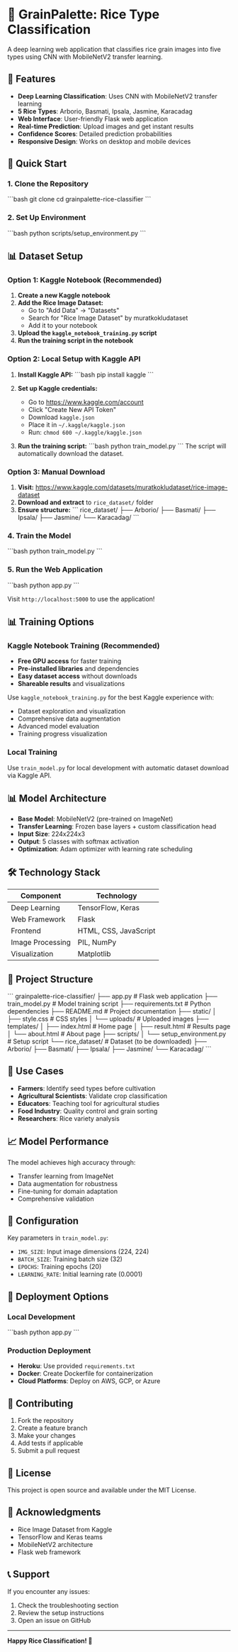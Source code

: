 # 🌾 GrainPalette: Rice Type Classification

A deep learning web application that classifies rice grain images into five types using CNN with MobileNetV2 transfer learning.

## 🎯 Features

- **Deep Learning Classification**: Uses CNN with MobileNetV2 transfer learning
- **5 Rice Types**: Arborio, Basmati, Ipsala, Jasmine, Karacadag
- **Web Interface**: User-friendly Flask web application
- **Real-time Prediction**: Upload images and get instant results
- **Confidence Scores**: Detailed prediction probabilities
- **Responsive Design**: Works on desktop and mobile devices

## 🚀 Quick Start

### 1. Clone the Repository
\`\`\`bash
git clone <your-repo-url>
cd grainpalette-rice-classifier
\`\`\`

### 2. Set Up Environment
\`\`\`bash
python scripts/setup_environment.py
\`\`\`

## 📊 Dataset Setup

### Option 1: Kaggle Notebook (Recommended)
1. **Create a new Kaggle notebook**
2. **Add the Rice Image Dataset:**
   - Go to "Add Data" → "Datasets"
   - Search for "Rice Image Dataset" by muratkokludataset
   - Add it to your notebook
3. **Upload the `kaggle_notebook_training.py` script**
4. **Run the training script in the notebook**

### Option 2: Local Setup with Kaggle API
1. **Install Kaggle API:**
   \`\`\`bash
   pip install kaggle
   \`\`\`

2. **Set up Kaggle credentials:**
   - Go to https://www.kaggle.com/account
   - Click "Create New API Token"
   - Download `kaggle.json`
   - Place it in `~/.kaggle/kaggle.json`
   - Run: `chmod 600 ~/.kaggle/kaggle.json`

3. **Run the training script:**
   \`\`\`bash
   python train_model.py
   \`\`\`
   The script will automatically download the dataset.

### Option 3: Manual Download
1. **Visit:** https://www.kaggle.com/datasets/muratkokludataset/rice-image-dataset
2. **Download and extract** to `rice_dataset/` folder
3. **Ensure structure:**
   \`\`\`
   rice_dataset/
   ├── Arborio/
   ├── Basmati/
   ├── Ipsala/
   ├── Jasmine/
   └── Karacadag/
   \`\`\`

### 4. Train the Model
\`\`\`bash
python train_model.py
\`\`\`

### 5. Run the Web Application
\`\`\`bash
python app.py
\`\`\`

Visit `http://localhost:5000` to use the application!

## 📊 Training Options

### Kaggle Notebook Training (Recommended)
- **Free GPU access** for faster training
- **Pre-installed libraries** and dependencies
- **Easy dataset access** without downloads
- **Shareable results** and visualizations

Use `kaggle_notebook_training.py` for the best Kaggle experience with:
- Dataset exploration and visualization
- Comprehensive data augmentation
- Advanced model evaluation
- Training progress visualization

### Local Training
Use `train_model.py` for local development with automatic dataset download via Kaggle API.

## 📊 Model Architecture

- **Base Model**: MobileNetV2 (pre-trained on ImageNet)
- **Transfer Learning**: Frozen base layers + custom classification head
- **Input Size**: 224x224x3
- **Output**: 5 classes with softmax activation
- **Optimization**: Adam optimizer with learning rate scheduling

## 🛠️ Technology Stack

| Component | Technology |
|-----------|------------|
| Deep Learning | TensorFlow, Keras |
| Web Framework | Flask |
| Frontend | HTML, CSS, JavaScript |
| Image Processing | PIL, NumPy |
| Visualization | Matplotlib |

## 📁 Project Structure

\`\`\`
grainpalette-rice-classifier/
├── app.py                 # Flask web application
├── train_model.py         # Model training script
├── requirements.txt       # Python dependencies
├── README.md             # Project documentation
├── static/
│   ├── style.css         # CSS styles
│   └── uploads/          # Uploaded images
├── templates/
│   ├── index.html        # Home page
│   ├── result.html       # Results page
│   └── about.html        # About page
├── scripts/
│   └── setup_environment.py  # Setup script
└── rice_dataset/         # Dataset (to be downloaded)
    ├── Arborio/
    ├── Basmati/
    ├── Ipsala/
    ├── Jasmine/
    └── Karacadag/
\`\`\`

## 🎯 Use Cases

- **Farmers**: Identify seed types before cultivation
- **Agricultural Scientists**: Validate crop classification
- **Educators**: Teaching tool for agricultural studies
- **Food Industry**: Quality control and grain sorting
- **Researchers**: Rice variety analysis

## 📈 Model Performance

The model achieves high accuracy through:
- Transfer learning from ImageNet
- Data augmentation for robustness
- Fine-tuning for domain adaptation
- Comprehensive validation

## 🔧 Configuration

Key parameters in `train_model.py`:
- `IMG_SIZE`: Input image dimensions (224, 224)
- `BATCH_SIZE`: Training batch size (32)
- `EPOCHS`: Training epochs (20)
- `LEARNING_RATE`: Initial learning rate (0.0001)

## 🚀 Deployment Options

### Local Development
\`\`\`bash
python app.py
\`\`\`

### Production Deployment
- **Heroku**: Use provided `requirements.txt`
- **Docker**: Create Dockerfile for containerization
- **Cloud Platforms**: Deploy on AWS, GCP, or Azure

## 🤝 Contributing

1. Fork the repository
2. Create a feature branch
3. Make your changes
4. Add tests if applicable
5. Submit a pull request

## 📄 License

This project is open source and available under the MIT License.

## 🙏 Acknowledgments

- Rice Image Dataset from Kaggle
- TensorFlow and Keras teams
- MobileNetV2 architecture
- Flask web framework

## 📞 Support

If you encounter any issues:
1. Check the troubleshooting section
2. Review the setup instructions
3. Open an issue on GitHub

---

**Happy Rice Classification! 🌾**
